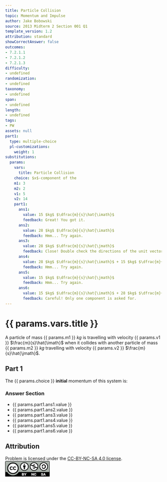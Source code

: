 ```yaml
---
title: Particle Collision
topic: Momentum and Impulse
author: Jake Bobowski
source: 2013 Midterm 2 Section 001 Q1
template_version: 1.2
attribution: standard
showCorrectAnswer: false
outcomes:
- 7.2.1.1
- 7.2.1.2
- 7.2.1.3
difficulty:
- undefined
randomization:
- undefined
taxonomy:
- undefined
span:
- undefined
length:
- undefined
tags:
- PW
assets: null
part1:
  type: multiple-choice
  pl-customizations:
    weight: 1
substitutions:
  params:
    vars:
      title: Particle Collision
    choice: $x$-component of the
    m1: 3
    m2: 2
    v1: 5
    v2: 14
    part1:
      ans1:
        value: 15 $kg$ $\dfrac{m}{s}\hat{\imath}$
        feedback: Great! You got it.
      ans2:
        value: 28 $kg$ $\dfrac{m}{s}\hat{\imath}$
        feedback: Hmm... Try again.
      ans3:
        value: 28 $kg$ $\dfrac{m}{s}\hat{\jmath}$
        feedback: Close! Double check the directions of the unit vectors.
      ans4:
        value: 28 $kg$ $\dfrac{m}{s}\hat{\imath}$ + 15 $kg$ $\dfrac{m}{s}\hat{\jmath}$
        feedback: Hmm... Try again.
      ans5:
        value: 15 $kg$ $\dfrac{m}{s}\hat{\jmath}$
        feedback: Hmm... Try again.
      ans6:
        value: 15 $kg$ $\dfrac{m}{s}\hat{\imath}$ + 28 $kg$ $\dfrac{m}{s}\hat{\jmath}$
        feedback: Careful! Only one component is asked for.
---
```

# {{ params.vars.title }}
A particle of mass {{ params.m1 }} $kg$ is travelling with velocity {{ params.v1 }} $\frac{m}{s}\hat{\imath}$ when it collides with another particle of mass {{ params.m2 }} $kg$ travelling with velocity {{ params.v2 }} $\frac{m}{s}\hat{\jmath}$.

## Part 1

The {{ params.choice }} **initial** momentum of this system is:

### Answer Section

- {{ params.part1.ans1.value }}
- {{ params.part1.ans2.value }}
- {{ params.part1.ans3.value }}
- {{ params.part1.ans4.value }}
- {{ params.part1.ans5.value }}
- {{ params.part1.ans6.value }}

## Attribution

Problem is licensed under the [CC-BY-NC-SA 4.0 license](https://creativecommons.org/licenses/by-nc-sa/4.0/).<br> ![The Creative Commons 4.0 license requiring attribution-BY, non-commercial-NC, and share-alike-SA license.](https://raw.githubusercontent.com/firasm/bits/master/by-nc-sa.png)